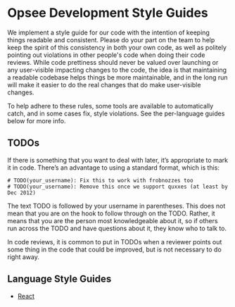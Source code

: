 # Opsee Development Style Guides

We implement a style guide for our code with the intention of keeping things readable and consistent. Please do your part on the team to help keep the spirit of this consistency in both your own code, as well as politely pointing out violations in other people's code when doing their code reviews. While code prettiness should never be valued over launching or any user-visible impacting changes to the code, the idea is that maintaining a readable codebase helps things be more maintainable, and in the long run will make it easier to do the real changes that do make user-visible changes.

To help adhere to these rules, some tools are available to automatically catch, and in some cases fix, style violations. See the per-language guides below for more info.

## TODOs

If there is something that you want to deal with later, it’s appropriate to mark it in code. There’s an advantage to using a standard format, which is this:

```
# TODO(your_username): Fix this to work with frobnozzes too
# TODO(your_username): Remove this once we support quxxes (at least by Dec 2012)
```

The text TODO is followed by your username in parentheses. This does not mean that you are on the hook to follow through on the TODO. Rather, it means that you are the person most knowledgeable about it, so if others run across the TODO and have questions about it, they know who to talk to.

In code reviews, it is common to put in TODOs when a reviewer points out some thing in the code that could be improved, but is not necessary to do right away.

## Language Style Guides

- [React](/style/react.md)